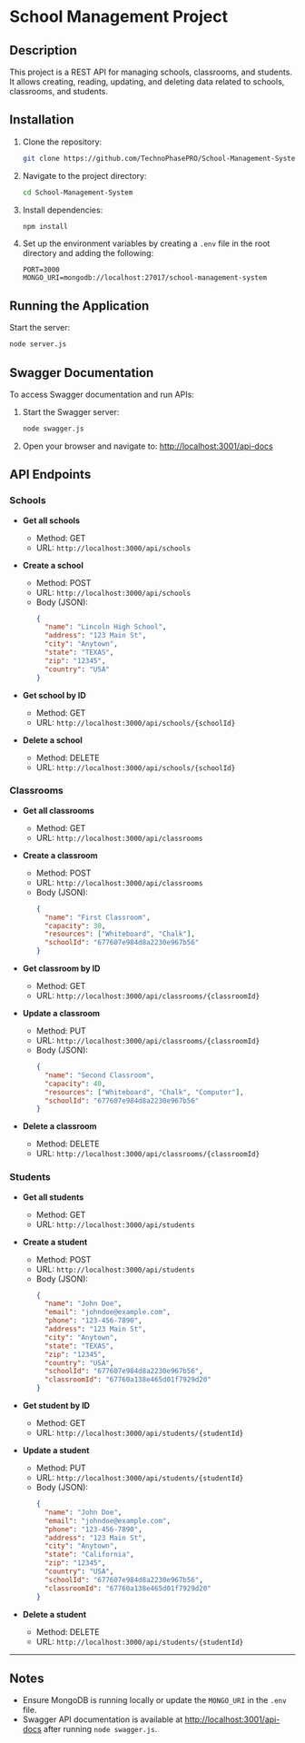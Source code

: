 # School Management Project

## Description
This project is a REST API for managing schools, classrooms, and students. It allows creating, reading, updating, and deleting data related to schools, classrooms, and students.

## Installation
1. Clone the repository:
   ```bash
   git clone https://github.com/TechnoPhasePRO/School-Management-System.git
   ```

2. Navigate to the project directory:
   ```bash
   cd School-Management-System
   ```

3. Install dependencies:
   ```bash
   npm install
   ```

4. Set up the environment variables by creating a `.env` file in the root directory and adding the following:
   ```env
   PORT=3000
   MONGO_URI=mongodb://localhost:27017/school-management-system
   ```

## Running the Application
Start the server:
```bash
node server.js
```

## Swagger Documentation
To access Swagger documentation and run APIs:
1. Start the Swagger server:
   ```bash
   node swagger.js
   ```
2. Open your browser and navigate to:
   [http://localhost:3001/api-docs](http://localhost:3001/api-docs)

## API Endpoints

### Schools
- **Get all schools**
  - Method: GET
  - URL: `http://localhost:3000/api/schools`

- **Create a school**
  - Method: POST
  - URL: `http://localhost:3000/api/schools`
  - Body (JSON):
    ```json
    {
      "name": "Lincoln High School",
      "address": "123 Main St",
      "city": "Anytown",
      "state": "TEXAS",
      "zip": "12345",
      "country": "USA"
    }
    ```

- **Get school by ID**
  - Method: GET
  - URL: `http://localhost:3000/api/schools/{schoolId}`

- **Delete a school**
  - Method: DELETE
  - URL: `http://localhost:3000/api/schools/{schoolId}`

### Classrooms
- **Get all classrooms**
  - Method: GET
  - URL: `http://localhost:3000/api/classrooms`

- **Create a classroom**
  - Method: POST
  - URL: `http://localhost:3000/api/classrooms`
  - Body (JSON):
    ```json
    {
      "name": "First Classroom",
      "capacity": 30,
      "resources": ["Whiteboard", "Chalk"],
      "schoolId": "677607e984d8a2230e967b56"
    }
    ```

- **Get classroom by ID**
  - Method: GET
  - URL: `http://localhost:3000/api/classrooms/{classroomId}`

- **Update a classroom**
  - Method: PUT
  - URL: `http://localhost:3000/api/classrooms/{classroomId}`
  - Body (JSON):
    ```json
    {
      "name": "Second Classroom",
      "capacity": 40,
      "resources": ["Whiteboard", "Chalk", "Computer"],
      "schoolId": "677607e984d8a2230e967b56"
    }
    ```

- **Delete a classroom**
  - Method: DELETE
  - URL: `http://localhost:3000/api/classrooms/{classroomId}`

### Students
- **Get all students**
  - Method: GET
  - URL: `http://localhost:3000/api/students`

- **Create a student**
  - Method: POST
  - URL: `http://localhost:3000/api/students`
  - Body (JSON):
    ```json
    {
      "name": "John Doe",
      "email": "johndoe@example.com",
      "phone": "123-456-7890",
      "address": "123 Main St",
      "city": "Anytown",
      "state": "TEXAS",
      "zip": "12345",
      "country": "USA",
      "schoolId": "677607e984d8a2230e967b56",
      "classroomId": "67760a138e465d01f7929d20"
    }
    ```

- **Get student by ID**
  - Method: GET
  - URL: `http://localhost:3000/api/students/{studentId}`

- **Update a student**
  - Method: PUT
  - URL: `http://localhost:3000/api/students/{studentId}`
  - Body (JSON):
    ```json
    {
      "name": "John Doe",
      "email": "johndoe@example.com",
      "phone": "123-456-7890",
      "address": "123 Main St",
      "city": "Anytown",
      "state": "California",
      "zip": "12345",
      "country": "USA",
      "schoolId": "677607e984d8a2230e967b56",
      "classroomId": "67760a138e465d01f7929d20"
    }
    ```

- **Delete a student**
  - Method: DELETE
  - URL: `http://localhost:3000/api/students/{studentId}`

---

## Notes
- Ensure MongoDB is running locally or update the `MONGO_URI` in the `.env` file.
- Swagger API documentation is available at [http://localhost:3001/api-docs](http://localhost:3001/api-docs) after running `node swagger.js`.

